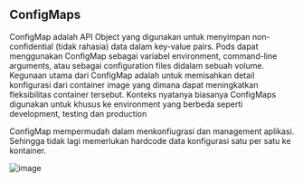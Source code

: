 ## ConfigMaps

ConfigMap adalah API Object yang digunakan untuk menyimpan non-confidential (tidak rahasia) data dalam key-value pairs. Pods dapat menggunakan ConfigMap sebagai variabel environment, command-line arguments, atau sebagai configuration files didalam sebuah volume. Kegunaan utama dari ConfigMap adalah untuk memisahkan detail konfigurasi dari container image yang dimana dapat meningkatkan fleksibilitas container tersebut. Konteks nyatanya biasanya ConfigMaps digunakan untuk khusus ke environment yang berbeda seperti development, testing dan production

ConfigMap mempermudah dalam menkonfiugrasi dan management aplikasi. Sehingga tidak lagi memerlukan hardcode data konfigurasi satu per satu ke kontainer.

![image](https://images.prismic.io/qovery/655e12b4531ac2845a255234_unnamed-6-.png?auto=format,compress)

